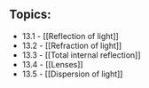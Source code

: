 ## Topics:
- 13.1 - [[Reflection of light]]
- 13.2 - [[Refraction of light]]
- 13.3 - [[Total internal reflection]]
- 13.4 - [[Lenses]]
- 13.5 - [[Dispersion of light]]